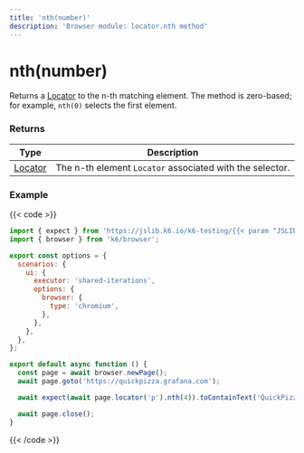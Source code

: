 ```yaml
---
title: 'nth(number)'
description: 'Browser module: locator.nth method'
---
```


# nth(number)

Returns a [Locator](https://grafana.com/docs/k6/<K6_VERSION>/javascript-api/k6-browser/locator/) to the n-th matching element. The method is zero-based; for example, `nth(0)` selects the first element.

### Returns

| Type                                                                                   | Description                                              |
| -------------------------------------------------------------------------------------- | -------------------------------------------------------- |
| [Locator](https://grafana.com/docs/k6/<K6_VERSION>/javascript-api/k6-browser/locator/) | The n-th element `Locator` associated with the selector. |

### Example

{{< code >}}

```javascript
import { expect } from 'https://jslib.k6.io/k6-testing/{{< param "JSLIB_TESTING_VERSION" >}}/index.js';
import { browser } from 'k6/browser';

export const options = {
  scenarios: {
    ui: {
      executor: 'shared-iterations',
      options: {
        browser: {
          type: 'chromium',
        },
      },
    },
  },
};

export default async function () {
  const page = await browser.newPage();
  await page.goto('https://quickpizza.grafana.com');

  await expect(await page.locator('p').nth(4)).toContainText('QuickPizza Labs.');

  await page.close();
}
```

{{< /code >}}
